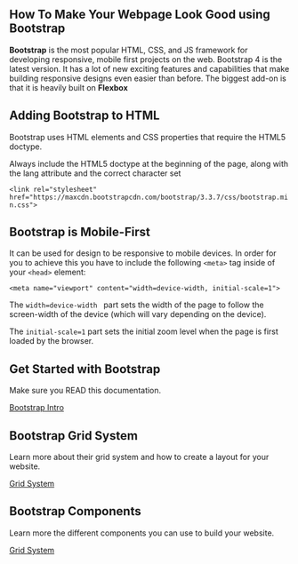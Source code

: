 ## How To Make Your Webpage Look Good using Bootstrap

**Bootstrap** is the most popular HTML, CSS, and JS framework for developing responsive, mobile first projects on the web. Bootstrap 4 is the latest version. It has a lot of new exciting features and capabilities that make building responsive designs even easier than before. The biggest add-on is that it is heavily built on **Flexbox**


## Adding Bootstrap to HTML 
Bootstrap uses HTML elements and CSS properties that require the HTML5 doctype.

Always include the HTML5 doctype at the beginning of the page, along with the lang attribute and the correct character set

`<link rel="stylesheet" href="https://maxcdn.bootstrapcdn.com/bootstrap/3.3.7/css/bootstrap.min.css">
`

## Bootstrap is Mobile-First 
It can be used for design to be responsive to mobile devices. In order for you to achieve this you have to include the following `<meta>` tag inside of your `<head>` element: 

`<meta name="viewport" content="width=device-width, initial-scale=1">`

The `width=device-width ` part sets the width of the page to follow the screen-width of the device (which will vary depending on the device).

The `initial-scale=1` part sets the initial zoom level when the page is first loaded by the browser.
  


## Get Started with Bootstrap 
Make sure you READ this documentation. 

[Bootstrap Intro](https://getbootstrap.com/docs/4.1/getting-started/introduction/)


## Bootstrap Grid System 
Learn more about their grid system and how to create a layout for your website. 

[Grid System](https://getbootstrap.com/docs/4.1/layout/grid)

## Bootstrap Components 

Learn more the different components you can use to build your website. 



[Grid System](https://getbootstrap.com/docs/4.1/layout/grid)


